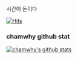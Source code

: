 시간이 돈이다

[![Hits](https://hits.seeyoufarm.com/api/count/incr/badge.svg?url=https%3A%2F%2Fgithub.com%2Fchamwhy&count_bg=%23FFBB00&title_bg=%23555555&icon=&icon_color=%23E7E7E7&title=hits&edge_flat=false)](https://hits.seeyoufarm.com)
### chamwhy github stat
[![chamwhy's github stats](https://github-readme-stats.vercel.app/api?username=chamwhy)](https://github.com/anuraghazra/github-readme-stats)
